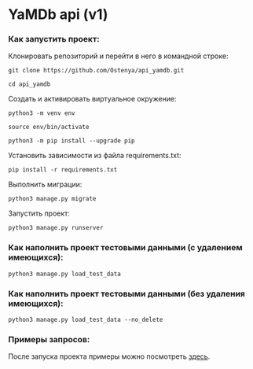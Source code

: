 # YaMDb api (v1)


### Как запустить проект:

Клонировать репозиторий и перейти в него в командной строке:

```
git clone https://github.com/Ostenya/api_yamdb.git
```

```
cd api_yamdb
```

Cоздать и активировать виртуальное окружение:

```
python3 -m venv env
```

```
source env/bin/activate
```

```
python3 -m pip install --upgrade pip
```

Установить зависимости из файла requirements.txt:

```
pip install -r requirements.txt
```

Выполнить миграции:

```
python3 manage.py migrate
```

Запустить проект:

```
python3 manage.py runserver
```

### Как наполнить проект тестовыми данными (с удалением имеющихся):
```
python3 manage.py load_test_data
```
### Как наполнить проект тестовыми данными (без удаления имеющихся):
```
python3 manage.py load_test_data --no_delete
```



### Примеры запросов:
После запуска проекта примеры можно посмотреть [здесь](http://127.0.0.1:8000/redoc/).
